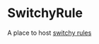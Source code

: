 SwitchyRule
===========

A place to host [switchy rules](http://code.google.com/p/switchy/wiki/RuleList)